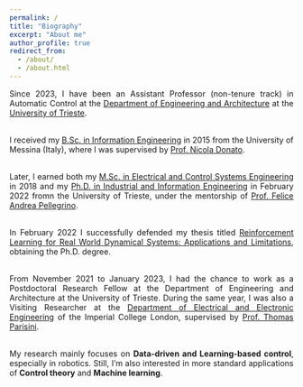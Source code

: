 ```yaml
---
permalink: /
title: "Biography"
excerpt: "About me"
author_profile: true
redirect_from: 
  - /about/
  - /about.html
---
```

<div style="text-align: justify">
Since 2023, I have been an Assistant Professor (non-tenure track) in Automatic Control at the <a href="https://dia.units.it/">Department of Engineering and Architecture</a> at the <a href="https://www.units.it/">University of Trieste</a>.<br>
<br>
  
I received my <a href="https://www.unime.it/it/cds/ingegneria-elettronica-e-informatica">B.Sc. in Information Engineering</a> in 2015 from the University of Messina (Italy), where I was supervised by <a href="https://archivio.unime.it/it/persona/nicola-donato/orario">Prof. Nicola Donato</a>.<br>
<br>

Later, I earned both my <a href="https://ieuts.units.it/">M.Sc. in Electrical and Control Systems Engineering</a> in 2018 and my <a href="https://portale.units.it/en/research/phd/programmes/industrial-engineering">Ph.D. in Industrial and Information Engineering</a> in February 2022 fromn the University of Trieste, under the mentorship of  <a href="https://feliceandreapellegrino.github.io/">Prof. Felice Andrea Pellegrino</a>.<br>
<br>

In February 2022 I successfully defended my thesis titled <a href="https://arts.units.it/handle/11368/3010839">Reinforcement Learning for Real World Dynamical Systems: Applications and Limitations</a>, obtaining the Ph.D. degree.<br>
<br>

From November 2021 to January 2023, I had the chance to work as a Postdoctoral Research Fellow at the Department of Engineering and Architecture at the University of Trieste. During the same year, I was also a Visiting Researcher at the <a href="https://www.imperial.ac.uk/electrical-engineering/research/">Department of Electrical and Electronic Engineering</a> of the Imperial College London, supervised by <a href="https://profiles.imperial.ac.uk/t.parisini">Prof. Thomas Parisini</a>.<br>
<br>

My research mainly focuses on <strong>Data-driven and Learning-based control</strong>, especially in robotics. Still, I’m also interested in more standard applications of <strong>Control theory</strong> and <strong>Machine learning</strong>.</div>
